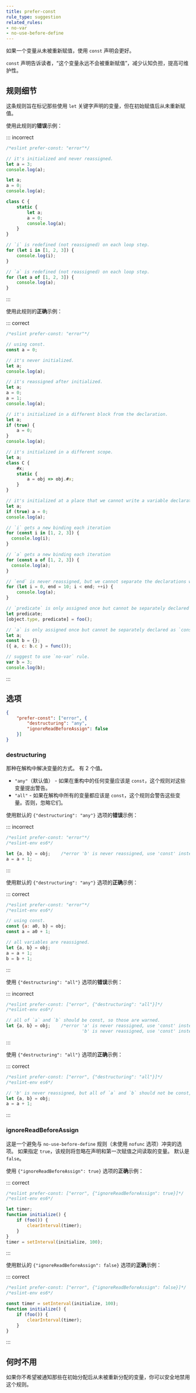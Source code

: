 ```yaml
---
title: prefer-const
rule_type: suggestion
related_rules:
- no-var
- no-use-before-define
---
```


如果一个变量从未被重新赋值，使用 `const` 声明会更好。

`const` 声明告诉读者，“这个变量永远不会被重新赋值”，减少认知负担，提高可维护性。

## 规则细节

这条规则旨在标记那些使用 `let` 关键字声明的变量，但在初始赋值后从未重新赋值。

使用此规则的**错误**示例：

::: incorrect

```js
/*eslint prefer-const: "error"*/

// it's initialized and never reassigned.
let a = 3;
console.log(a);

let a;
a = 0;
console.log(a);

class C {
    static {
        let a;
        a = 0;
        console.log(a);
    }
}

// `i` is redefined (not reassigned) on each loop step.
for (let i in [1, 2, 3]) {
    console.log(i);
}

// `a` is redefined (not reassigned) on each loop step.
for (let a of [1, 2, 3]) {
    console.log(a);
}
```

:::

使用此规则的**正确**示例：

::: correct

```js
/*eslint prefer-const: "error"*/

// using const.
const a = 0;

// it's never initialized.
let a;
console.log(a);

// it's reassigned after initialized.
let a;
a = 0;
a = 1;
console.log(a);

// it's initialized in a different block from the declaration.
let a;
if (true) {
    a = 0;
}
console.log(a);

// it's initialized in a different scope.
let a;
class C {
    #x;
    static {
        a = obj => obj.#x;
    }
}

// it's initialized at a place that we cannot write a variable declaration.
let a;
if (true) a = 0;
console.log(a);

// `i` gets a new binding each iteration
for (const i in [1, 2, 3]) {
  console.log(i);
}

// `a` gets a new binding each iteration
for (const a of [1, 2, 3]) {
  console.log(a);
}

// `end` is never reassigned, but we cannot separate the declarations without modifying the scope.
for (let i = 0, end = 10; i < end; ++i) {
    console.log(a);
}

// `predicate` is only assigned once but cannot be separately declared as `const`
let predicate;
[object.type, predicate] = foo();

// `a` is only assigned once but cannot be separately declared as `const`
let a;
const b = {};
({ a, c: b.c } = func());

// suggest to use `no-var` rule.
var b = 3;
console.log(b);
```

:::

## 选项

```json
{
    "prefer-const": ["error", {
        "destructuring": "any",
        "ignoreReadBeforeAssign": false
    }]
}
```

### destructuring

那种在解构中解决变量的方式。
有 2 个值。

* `"any"`（默认值） - 如果在重构中的任何变量应该是 `const`，这个规则对这些变量提出警告。
* `"all"` - 如果在解构中所有的变量都应该是 `const`，这个规则会警告这些变量。否则，忽略它们。

使用默认的 `{"destructuring": "any"}` 选项的**错误**示例：

::: incorrect

```js
/*eslint prefer-const: "error"*/
/*eslint-env es6*/

let {a, b} = obj;    /*error 'b' is never reassigned, use 'const' instead.*/
a = a + 1;
```

:::

使用默认的 `{"destructuring": "any"}` 选项的**正确**示例：

::: correct

```js
/*eslint prefer-const: "error"*/
/*eslint-env es6*/

// using const.
const {a: a0, b} = obj;
const a = a0 + 1;

// all variables are reassigned.
let {a, b} = obj;
a = a + 1;
b = b + 1;
```

:::

使用 `{"destructuring": "all"}` 选项的**错误**示例：

::: incorrect

```js
/*eslint prefer-const: ["error", {"destructuring": "all"}]*/
/*eslint-env es6*/

// all of `a` and `b` should be const, so those are warned.
let {a, b} = obj;    /*error 'a' is never reassigned, use 'const' instead.
                             'b' is never reassigned, use 'const' instead.*/
```

:::

使用 `{"destructuring": "all"}` 选项的**正确**示例：

::: correct

```js
/*eslint prefer-const: ["error", {"destructuring": "all"}]*/
/*eslint-env es6*/

// 'b' is never reassigned, but all of `a` and `b` should not be const, so those are ignored.
let {a, b} = obj;
a = a + 1;
```

:::

### ignoreReadBeforeAssign

这是一个避免与 `no-use-before-define` 规则（未使用 `nofunc` 选项）冲突的选项。
如果指定 `true`，该规则将忽略在声明和第一次赋值之间读取的变量。
默认是 `false`。

使用 `{"ignoreReadBeforeAssign": true}` 选项的**正确**示例：

::: correct

```js
/*eslint prefer-const: ["error", {"ignoreReadBeforeAssign": true}]*/
/*eslint-env es6*/

let timer;
function initialize() {
    if (foo()) {
        clearInterval(timer);
    }
}
timer = setInterval(initialize, 100);
```

:::

使用默认的 `{"ignoreReadBeforeAssign": false}` 选项的**正确**示例：

::: correct

```js
/*eslint prefer-const: ["error", {"ignoreReadBeforeAssign": false}]*/
/*eslint-env es6*/

const timer = setInterval(initialize, 100);
function initialize() {
    if (foo()) {
        clearInterval(timer);
    }
}
```

:::

## 何时不用

如果你不希望被通知那些在初始分配后从未被重新分配的变量，你可以安全地禁用这个规则。
